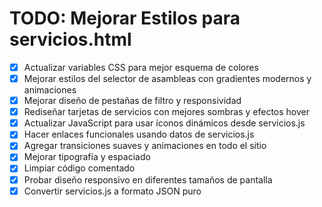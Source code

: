 # TODO: Mejorar Estilos para servicios.html

- [x] Actualizar variables CSS para mejor esquema de colores
- [x] Mejorar estilos del selector de asambleas con gradientes modernos y animaciones
- [x] Mejorar diseño de pestañas de filtro y responsividad
- [x] Rediseñar tarjetas de servicios con mejores sombras y efectos hover
- [x] Actualizar JavaScript para usar íconos dinámicos desde servicios.js
- [x] Hacer enlaces funcionales usando datos de servicios.js
- [x] Agregar transiciones suaves y animaciones en todo el sitio
- [x] Mejorar tipografía y espaciado
- [x] Limpiar código comentado
- [x] Probar diseño responsivo en diferentes tamaños de pantalla
- [x] Convertir servicios.js a formato JSON puro
